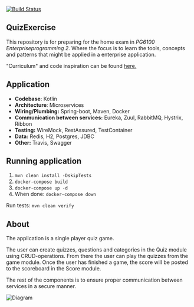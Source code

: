 [![Build Status](https://travis-ci.org/GardOS/QuizExercise.svg?branch=master)](https://travis-ci.org/GardOS/QuizExercise)

## QuizExercise
This repository is for preparing for the home exam in *PG6100 Enterpriseprogramming 2*. 
Where the focus is to learn the tools, concepts and patterns that might be applied in a enterprise application. 

"Curriculum" and code inspiration can be found 
[here.](https://github.com/arcuri82/testing_security_development_enterprise_systems)

## Application
* **Codebase**: Kotlin 
* **Architecture**: Microservices
* **Wiring/Plumbing:** Spring-boot, Maven, Docker
* **Communication between services:** Eureka, Zuul, RabbitMQ, Hystrix, Ribbon
* **Testing:**  WireMock, RestAssured, TestContainer
* **Data:** Redis, H2, Postgres, JDBC
* **Other:** Travis, Swagger

## Running application
1. `mvn clean install -DskipTests`
2. `docker-compose build`
3. `docker-compose up -d`
4. When done: `docker-compose down` 

Run tests:
`mvn clean verify`

## About
The application is a single player quiz game. 

The user can create quizzes, questions and categories in the Quiz module using CRUD-operations. 
From there the user can play the quizzes from the game module. Once the user has finished a game, the score will be 
posted to the scoreboard in the Score module.

The rest of the components is to ensure proper communication between services in a secure manner.

![Diagram](./QuizExercise.png)  